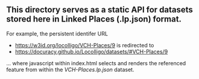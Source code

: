 ## This directory serves as a static API for datasets stored here in Linked Places (.lp.json) format.

For example, the persistent identifer URL
* https://w3id.org/locolligo/VCH-Places/9 
is redirected to
* https://docuracy.github.io/Locolligo/datasets/#VCH-Places/9 

... where javascript within index.html selects and renders the referenced feature from within the *VCH-Places.lp.json* dataset.
